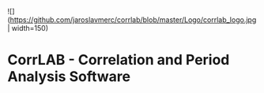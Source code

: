 ![](https://github.com/jaroslavmerc/corrlab/blob/master/Logo/corrlab_logo.jpg | width=150)
# CorrLAB - Correlation and Period Analysis Software
